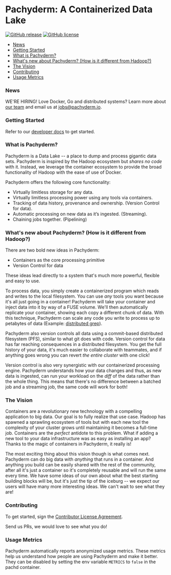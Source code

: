 # Pachyderm: A Containerized Data Lake
[![GitHub release](https://img.shields.io/github/release/pachyderm/pachyderm.svg?style=flat-square)](https://github.com/pachyderm/pachyderm/releases)
[![GitHub license](https://img.shields.io/github/license/pachyderm/pachyderm.svg?style=flat-square)](https://github.com/pachyderm/pachyderm/blob/master/LICENSE)

* [News](#news)
* [Getting Started](http://pachyderm.readthedocs.io/)
* [What is Pachyderm?](#what-is-pachyderm)
* [What's new about Pachyderm? (How is it different from Hadoop?)](#whats-new-about-pachyderm-how-is-it-different-from-hadoop)
* [The Vision](#our-vision)
* [Contributing](#contributing)
* [Usage Metrics](#usage-metrics)

### News

WE'RE HIRING! Love Docker, Go and distributed systems? Learn more about [our team](http://www.pachyderm.io/jobs.html) and email us at jobs@pachyderm.io.

### Getting Started

Refer to our [developer docs](http://pachyderm.readthedocs.io) to get started.

### What is Pachyderm?

Pachyderm is a Data Lake -- a place to dump and process gigantic data sets.
Pachyderm is inspired by the Hadoop ecosystem but _shares no code_ with it.
Instead, we leverage the container ecosystem to provide the broad functionality
of Hadoop with the ease of use of Docker.

Pachyderm offers the following core functionality:

- Virtually limitless storage for any data.
- Virtually limitless processing power using any tools via containers.
- Tracking of data history, provenance and ownership. (Version Control for data).
- Automatic processing on new data as it’s ingested. (Streaming).
- Chaining jobs together. (Pipelining)

### What's new about Pachyderm? (How is it different from Hadoop?)

There are two bold new ideas in Pachyderm:

- Containers as the core processing primitive
- Version Control for data

These ideas lead directly to a system that's much more powerful, flexible and easy to use. 

To process data, you simply create a containerized program which reads and writes to the local filesystem. You can use _any_ tools you want because it's all just going in a container! Pachyderm will take your container and inject data into it by way of a FUSE volume. We'll then automatically replicate your container, showing each copy a different chunk of data. With this technique, Pachyderm can scale any code you write to process up to petabytes of data (Example: [distributed grep](https://github.com/pachyderm/pachyderm/tree/master/examples/fruit_stand)).

Pachyderm also version controls all data using a commit-based distributed
filesystem (PFS), similar to what git does with code. Version control for data
has far reaching consequences in a distributed filesystem. You get the full
history of your data, it's much easier to collaborate with teammates, and if
anything goes wrong you can revert _the entire cluster_ with one click!

Version control is also very synergistic with our containerized processing
engine. Pachyderm understands how your data changes and thus, as new data
is ingested, can run your workload on the _diff_ of the data rather than the
whole thing. This means that there's no difference between a batched job and
a streaming job, the same code will work for both!

### The Vision

Containers are a revolutionary new technology with a compelling application to
big data. Our goal is to fully realize that use case. Hadoop has spawned a
sprawling ecosystem of tools but with each new tool the complexity of your
cluster grows until maintaining it becomes a full-time job. Containers are the
_perfect_ antidote to this problem. What if adding a new tool to your data
infrastructure was as easy as installing an app? Thanks to the magic of
containers in Pachyderm, it really is!

The most exciting thing about this vision though is what comes next. Pachyderm
can do big data with _anything_ that runs in a container. And anything you build can be
easily shared with the rest of the community, after all it's just a
container so it's completely reusable and will run the same every time. We have some ideas of our own about what the best starting building blocks will be, but it's just the
tip of the iceburg -- we expect our users will have many more interesting ideas.
We can't wait to see what they are!

### Contributing

To get started, sign the [Contributor License Agreement](https://pachyderm.wufoo.com/forms/pachyderm-contributor-license-agreement).

Send us PRs, we would love to see what you do!

### Usage Metrics

Pachyderm automatically reports anonymized usage metrics. These metrics help us
understand how people are using Pachyderm and make it better.  They can be
disabled by setting the env variable `METRICS` to `false` in the pachd
container.
